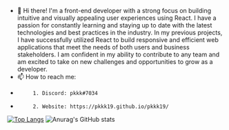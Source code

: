 - 👋 Hi there! I'm a front-end developer with a strong focus on building intuitive and visually appealing user experiences using React. I have a passion for constantly learning and staying up to date with the latest technologies and best practices in the industry. In my previous projects, I have successfully utilized React to build responsive and efficient web applications that meet the needs of both users and business stakeholders. I am confident in my ability to contribute to any team and am excited to take on new challenges and opportunities to grow as a developer.
- 📫 How to reach me:
-          1. Discord: pkkk#7034
-          2. Website: https://pkkk19.github.io/pkkk19/
[![Top Langs](https://github-readme-stats.vercel.app/api/top-langs/?username=pkkk19&)](https://github.com/pkkk19/github-readme-stats)
![Anurag's GitHub stats](https://github-readme-stats.vercel.app/api?username=pkkk19&show_icons=true&theme=Gradient)
